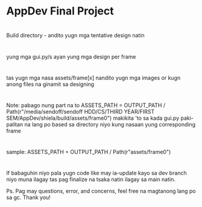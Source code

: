 # AppDev Final Project
# 
Build directory -  andito yugn mga tentative design natin
#
yung mga gui.py/s ayan yung mga design per frame
#
tas yugn mga nasa assets/frame[x] nandito yugn mga images or kugn anong files na ginamit sa designing
#
Note: pabago nung part na to
ASSETS_PATH = OUTPUT_PATH / Path(r"/media/sendoff/sendoff HDD/CS/THIRD YEAR/FIRST SEM/AppDev/shiela/build/assets/frame0")
makikita 'to sa kada gui.py paki-palitan na lang po based sa directory niyo kung nasaan yung corresponding frame
#
sample: ASSETS_PATH = OUTPUT_PATH / Path(r"assets/frame0")
#
If babaguhin niyo pala yugn code like may ia-update kayo sa dev branch niyo muna ilagay tas pag finalize na tsaka natin ilagay sa main natin.

Ps.
Pag may questions, error, and concerns, feel free na magtanong lang po sa gc. Thank you!



